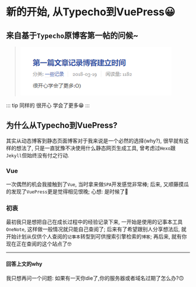 # 新的开始, 从Typecho到VuePress😀

## 来自基于`Typecho`原博客第一帖的问候~

>![Typecho First post](../img/typecho-first-post.png)

::: tip 同样的
很开心 学会了更多😁
:::

## 为什么从Typecho到VuePress?

其实从动态博客到静态页面博客对于我来说是一个必然的选择(why?),
很早就有这样的想法了,
只是一直犹豫不决使用什么静态网页生成工具,
曾考虑过`Hexo`跟`Jekyll`但始终没有付之行动.

### Vue

一次偶然的机会我接触到了`Vue`,
当时拿来做`SPA`开发感觉非常棒;
后来, 又顺藤摸瓜的发现了`VuePress`更是觉得相见恨晚;
心想: 是时候了🤔

### 初衷

最初我只是想把自己在成长过程中的经验记录下来,
一开始是使用的记事本工具`OneNote`,
这样做一般情况就只能自己查阅了;
后来有了希望跟别人分享想法后,
就开始计划从仅供个人查阅的`记事本`转型到可供搜索引擎检索的`博客`;
再后来, 就有你现在正在查阅的这个站点了🤓

---

#### 回答上文的why

我只想再问一个问题: 如果有一天你die了,你的服务器或者域名过期了怎么办?🙃
